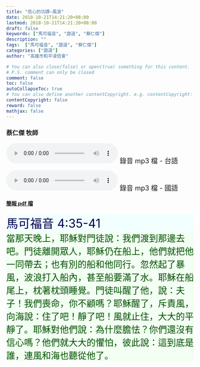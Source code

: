 ```yaml
---
title: "信心的功課—風浪"
date: 2018-10-21T14:21:20+08:00
lastmod: 2018-10-21T14:21:20+08:00
draft: false
keywords: ["馬可福音", "證道", "蔡仁傑"]
description: ""
tags:  ["馬可福音", "證道", "蔡仁傑"]
categories: ["證道"]
author: "高雄市和平浸信會"

# You can also close(false) or open(true) something for this content.
# P.S. comment can only be closed
comment: false
toc: false
autoCollapseToc: true
# You can also define another contentCopyright. e.g. contentCopyright: "This is another copyright."
contentCopyright: false
reward: false
mathjax: false
---
```


### 蔡仁傑 牧師

<audio controls src="https://hbc.nctu.me/mp3-s/s20181021t.mp3"></audio><font size="4"> 錄音 mp3 檔 - 台語</font>

<audio controls src="https://hbc.nctu.me/mp3-s/s20181021c.mp3"></audio><font size="4"> 錄音 mp3 檔 - 國語</font>

#### [簡報 pdf 檔](/pdf-s/s20181021.pdf "信心的功課—風浪")

<div style="background-color:#F2FFFF"><font size="6", color="#000050">
馬可福音 4:35-41
</font>
</div>

<div style="background-color:#F2FFF2"><font size="5", color="005000">
當那天晚上，耶穌對門徒說：我們渡到那邊去吧。門徒離開眾人，耶穌仍在船上，他們就把他一同帶去；也有別的船和他同行。忽然起了暴風，波浪打入船內，甚至船要滿了水。耶穌在船尾上，枕著枕頭睡覺。門徒叫醒了他，說：夫子！我們喪命，你不顧嗎？耶穌醒了，斥責風，向海說：住了吧！靜了吧！風就止住，大大的平靜了。耶穌對他們說：為什麼膽怯？你們還沒有信心嗎？他們就大大的懼怕，彼此說：這到底是誰，連風和海也聽從他了。
</font>
</div>